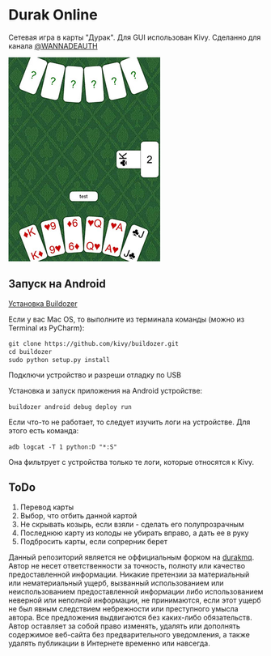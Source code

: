 # Durak Online

Сетевая игра в карты "Дурак". Для GUI использован Kivy. Сделанно для канала [@WANNADEAUTH](https://t.me/wannadeauth)


![](screenshot.jpg)

## Запуск на Android

[Установка Buildozer](https://kivy.org/doc/stable/guide/packaging-android.html)

Если у вас Mac OS, то выполните из терминала команды (можно из Terminal из PyCharm):

```pip install Cython
git clone https://github.com/kivy/buildozer.git
cd buildozer
sudo python setup.py install
```

Подключи устройство и разреши отладку по USB

Установка и запуск приложения на Android устройстве:

```buildozer android debug deploy run```

Если что-то не работает, то следует изучить логи на устройстве. Для этого есть команда:

```adb logcat -T 1 python:D "*:S"```

Она фильтрует с устройства только те логи, которые относятся к Kivy.

## ToDo

1. Перевод карты
2. Выбор, что отбить данной картой
3. Не скрывать козырь, если взяли - сделать его полупрозрачным
4. Последнюю карту из колоды не убирать вправо, а дать ее в руку
5. Подбросить карты, если сопрерник берет

Данный репозиторий является не оффициальным форком на [durakmq](https://github.com/tirinox/durakmq). Автор не несет ответственности за точность, полноту или качество предоставленной информации. Никакие претензии за материальный или нематериальный ущерб, вызванный использованием или неиспользованием предоставленной информации либо использованием неверной или неполной информации, не принимаются, если этот ущерб не был явным следствием небрежности или преступного умысла автора. Все предложения выдвигаются без каких-либо обязательств. Автор оставляет за собой право изменять, удалять или дополнять содержимое веб-сайта без предварительного уведомления, а также удалять публикации в Интернете временно или навсегда.

